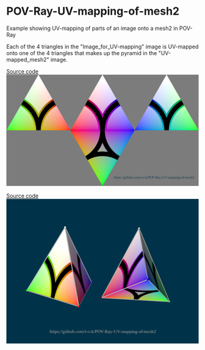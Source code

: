 # POV-Ray-UV-mapping-of-mesh2
Example showing UV-mapping of parts of an image onto a mesh2 in POV-Ray

Each of the 4 triangles in the "Image_for_UV-mapping" image is UV-mapped onto one of the 4 triangles that makes up the pyramid in the "UV-mapped_mesh2" image.

[Source code](Image_for_UV-mapping.pov)\
![Image for UV-mapping](Image_for_UV-mapping.png)

[Source code](UV-mapped_mesh2.pov)\
![UV-mapped_mesh2](UV-mapped_mesh2.png)
